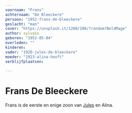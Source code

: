 ```yaml
---
voornaam: "Frans"
achternaam: "De Bleeckere"
persoon: "1952-frans-de-bleeckere"
geslacht: "man"
cover: "https://unsplash.it/1280/200/?random?BoldMage"
author: sylvain
geboren: "1952-05-04"
overleden: ""
kinderen:
vader: "1920-jules-de-bleeckere"
moeder: "1923-alina-hooft"   
verblijfplaatsen:
  
---
```

# Frans De Bleeckere
Frans is de eerste en enige zoon van [Jules](1920-jules-de-bleeckere) en Alina.







